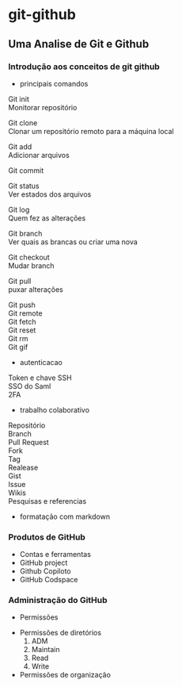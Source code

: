 # git-github

## Uma Analise de Git e Github

### Introdução aos conceitos de git github
* principais comandos

Git init\
Monitorar repositório

Git clone\
Clonar um repositório remoto para a máquina local

Git add\
Adicionar arquivos

Git commit

Git status\
Ver estados dos arquivos 

Git log\
Quem fez as alterações 

Git branch\
Ver quais as brancas ou criar uma nova

Git checkout\
Mudar branch 

Git pull\
puxar alterações 

Git push\
Git remote\
Git fetch\
Git reset\
Git rm\
Git gif
* autenticacao
  
Token e chave SSH\
SSO do Saml\
2FA

* trabalho colaborativo

Repositório\
Branch\
Pull Request\
Fork\
Tag\
Realease\
Gist\
Issue\
Wikis\
Pesquisas e referencias

* formatação com markdown

### Produtos de GitHub
* Contas e ferramentas 
* GitHub project
* Github Copiloto
* GitHub Codspace

### Administração do GitHub
* Permissões 
- Permissões de diretórios 
    1. ADM
    2. Maintain
    3. Read
    4. Write
- Permissões de organização 



